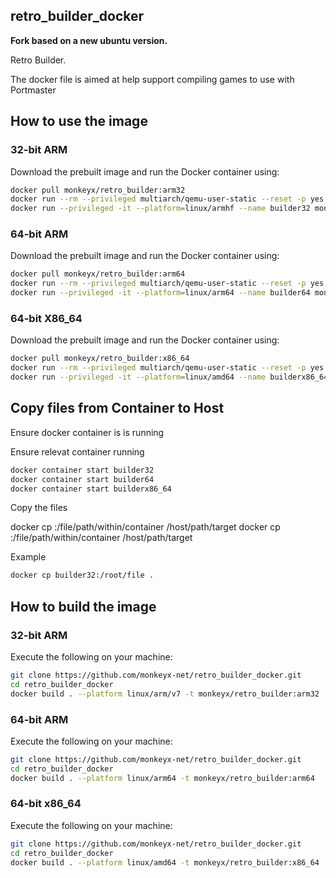 ## retro_builder_docker

**Fork based on a new ubuntu version.**

Retro Builder.

The docker file is aimed at help support compiling games to use with Portmaster

## How to use the image

### 32-bit ARM

Download the prebuilt image and run the Docker container using:

```bash
docker pull monkeyx/retro_builder:arm32
docker run --rm --privileged multiarch/qemu-user-static --reset -p yes
docker run --privileged -it --platform=linux/armhf --name builder32 monkeyx/retro_builder:arm32 bash
```

### 64-bit ARM

Download the prebuilt image and run the Docker container using:

```bash
docker pull monkeyx/retro_builder:arm64
docker run --rm --privileged multiarch/qemu-user-static --reset -p yes
docker run --privileged -it --platform=linux/arm64 --name builder64 monkeyx/retro_builder:arm64 bash
```

### 64-bit X86_64

Download the prebuilt image and run the Docker container using:

```bash
docker pull monkeyx/retro_builder:x86_64
docker run --rm --privileged multiarch/qemu-user-static --reset -p yes
docker run --privileged -it --platform=linux/amd64 --name builderx86_64 monkeyx/retro_builder:x86_64 bash
```

## Copy files from Container to Host

Ensure docker container is is running

Ensure relevat container running

```bash
docker container start builder32
docker container start builder64
docker container start builderx86_64
```
Copy the files

docker cp <containerId>:/file/path/within/container /host/path/target
docker cp <Name>:/file/path/within/container /host/path/target

Example
```bash
docker cp builder32:/root/file .
```

## How to build the image

### 32-bit ARM

Execute the following on your machine:

```bash
git clone https://github.com/monkeyx-net/retro_builder_docker.git
cd retro_builder_docker
docker build . --platform linux/arm/v7 -t monkeyx/retro_builder:arm32
```

### 64-bit ARM

Execute the following on your machine:

```bash
git clone https://github.com/monkeyx-net/retro_builder_docker.git
cd retro_builder_docker
docker build . --platform linux/arm64 -t monkeyx/retro_builder:arm64
```

### 64-bit x86_64

Execute the following on your machine:

```bash
git clone https://github.com/monkeyx-net/retro_builder_docker.git
cd retro_builder_docker
docker build . --platform linux/amd64 -t monkeyx/retro_builder:x86_64
```
